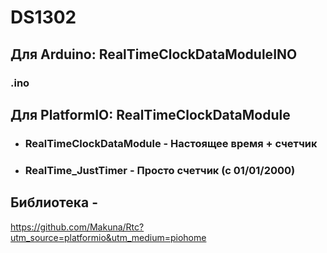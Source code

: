 # DS1302

## Для Arduino: RealTimeClockDataModuleINO 
### .ino

## Для PlatformIO: RealTimeClockDataModule

- ### RealTimeClockDataModule - Настоящее время + счетчик
- ### RealTime_JustTimer - Просто счетчик (с 01/01/2000)


## Библиотека -
https://github.com/Makuna/Rtc?utm_source=platformio&utm_medium=piohome